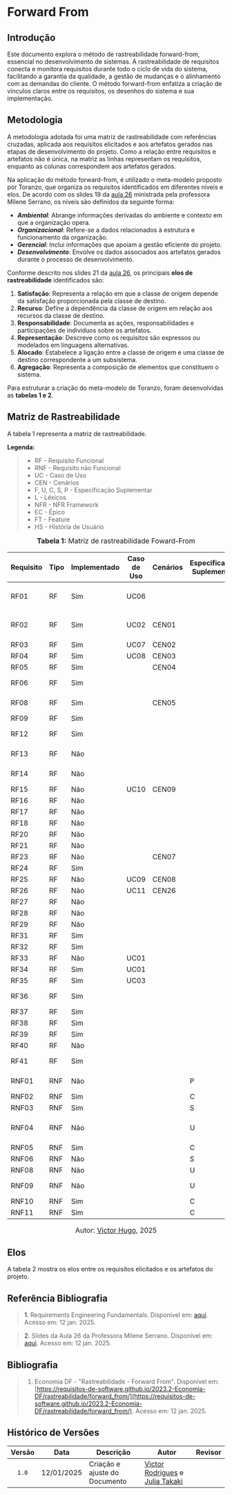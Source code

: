 # Forward From 

## Introdução

Este documento explora o método de rastreabilidade forward-from, essencial no desenvolvimento de sistemas. A rastreabilidade de requisitos conecta e monitora requisitos durante todo o ciclo de vida do sistema, facilitando a garantia da qualidade, a gestão de mudanças e o alinhamento com as demandas do cliente. O método forward-from enfatiza a criação de vínculos claros entre os requisitos, os desenhos do sistema e sua implementação.

## Metodologia

A metodologia adotada foi uma matriz de rastreabilidade com referências cruzadas, aplicada aos requisitos elicitados e aos artefatos gerados nas etapas de desenvolvimento do projeto. Como a relação entre requisitos e artefatos não é única, na matriz as linhas representam os requisitos, enquanto as colunas correspondem aos artefatos gerados.

Na aplicação do método forward-from, é utilizado o meta-modelo proposto por Toranzo, que organiza os requisitos identificados em diferentes níveis e elos. De acordo com os slides 19 da [aula 26](#REF1) ministrada pela professora Milene Serrano, os níveis são definidos da seguinte forma:

- **_Ambiental_**: Abrange informações derivadas do ambiente e contexto em que a organização opera.
- **_Organizacional_**: Refere-se a dados relacionados à estrutura e funcionamento da organização.
- **_Gerencial_**: Inclui informações que apoiam a gestão eficiente do projeto.
- **_Desenvolvimento_**: Envolve os dados associados aos artefatos gerados durante o processo de desenvolvimento.

Conforme descrito nos slides 21 da [aula 26](#REF1), os principais **elos de rastreabilidade** identificados são:

1. **Satisfação**: Representa a relação em que a classe de origem depende da satisfação proporcionada pela classe de destino.
2. **Recurso**: Define a dependência da classe de origem em relação aos recursos da classe de destino.
3. **Responsabilidade**: Documenta as ações, responsabilidades e participações de indivíduos sobre os artefatos.
4. **Representação**: Descreve como os requisitos são expressos ou modelados em linguagens alternativas.
5. **Alocado**: Estabelece a ligação entre a classe de origem e uma classe de destino correspondente a um subsistema.
6. **Agregação**: Representa a composição de elementos que constituem o sistema.

Para estruturar a criação do meta-modelo de Toranzo, foram desenvolvidas as **tabelas 1 e 2**.

## Matriz de Rastreabilidade 

A tabela 1 representa a matriz de rastreabilidade.

**Legenda:**

> - RF - Requisito Funcional
> - RNF - Requisito não Funcional
> - UC - Caso de Uso 
> - CEN - Cenários
> - F, U, C, S, P - Especificação Suplementar
> - L - Léxicos
> - NFR - NFR Framework
> - EC - Épico 
> - FT - Feature
> - HS - História de Usuário

<center>

<font size="3"><p style="text-align: center"><b>Tabela 1:</b> Matriz de rastreabilidade Foward-From</p></font>

| Requisito | Tipo | Implementado | Caso de Uso | Cenários | Especificação Suplementar | Léxicos | NFR Framework | Épico | Feature | História de Usuário |
| --------- | ---- | ------------ | ----------- | -------- | ------------------------- | ------- | ------------- | ----- | ------- | ------------------- |
| RF01 | RF | Sim | UC06 | | | L01, L03, L04 | | EC01 | FT01, FT02 |
| RF02 | RF | Sim | UC02 | CEN01 | | L02, L03, L05 | | EC03 | FT06 |
| RF03 | RF | Sim | UC07 | CEN02 | | | | EC07 | FT14 |
| RF04 | RF | Sim | UC08 | CEN03 | | | | EC09 | FT18 |
| RF05 | RF | Sim | | CEN04 | | | | EC10 | FT20 |
| RF06 | RF | Sim | | | | L02, L05 | | EC04 | FT07 |
| RF08 | RF | Sim | | CEN05 | | L02, L05 | | EC07 | FT14 |
| RF09 | RF | Sim | | | | | | EC12 | FT25 |
| RF12 | RF | Sim | | | | L02, L05 | | EC11 | FT23 |
| RF13 | RF | Não | | | | L05 | | EC07, EC12 | FT15, FT26 |
| RF14 | RF | Não | | | | L02, L05 | | EC02 | FT04 |
| RF15 | RF | Não | UC10 | CEN09 | | L04 | | EC04 | FT07 |
| RF16 | RF | Não | | | | | | EC08 | FT16 |
| RF17 | RF | Não | | | | | | EC02 | FT04 |
| RF18 | RF | Não | | | | L05 | | EC15 | FT31 |
| RF20 | RF | Não | | | | | | EC05 | FT09 |
| RF21 | RF | Não | | | | | | EC08 | FT17 |
| RF23 | RF | Não | | CEN07 | | | | EC03 | FT05 |
| RF24 | RF | Sim | | | | L03 | | EC03 | FT06 |
| RF25 | RF | Não | UC09 | CEN08 | | L06 | | EC09 | FT19 |
| RF26 | RF | Não | UC11 | CEN26 | | | | EC04 | FT08 |
| RF27 | RF | Não | | | | | | EC09 | FT19 |
| RF28 | RF | Não | | | | | | EC10 | FT21 |
| RF29 | RF | Não | | | | | | EC05 | FT11 |
| RF31 | RF | Sim | | | | | | EC07 | FT14 |
| RF32 | RF | Sim | | | | | | EC04 | FT07 |
| RF33 | RF | Não | UC01 | | | | | EC05 | FT09 |
| RF34 | RF | Sim | UC01 | | | L05 | | EC05 | FT09 |
| RF35 | RF | Sim | UC03 | | | | | EC02 | FT03  |
| RF36 | RF | Sim | | | | | | EC01, EC15 | FT01, FT32 |
| RF37 | RF | Sim | | | | | | EC03 | FT06 |
| RF38 | RF | Sim | | | | L01 | | EC03 | FT05 |
| RF39 | RF | Sim | | | | L01 | | EC03 | FT05 |
| RF40 | RF | Não | | | | | | EC09 | FT19 |
| RF41 | RF | Sim | | | | | | EC05, EC11 | FT09, FT22 |
| RNF01 | RNF | Não | | | P | | NFR02 | EC04, EC14 | FT07, FT30 |
| RNF02 | RNF | Sim | | | C | | | EC06 | FT12 |
| RNF03 | RNF | Sim | | | S | | NFR03 | EC06 | FT12 |
| RNF04 | RNF | Não | | | U | | NFR01 | EC06, EC11, EC13 | FT13, FT24, FT28 |
| RNF05 | RNF | Sim | | | C | | | EC06 | FT12 |
| RNF06 | RNF | Não | | | S | | | EC14 | FT29 |
| RNF08 | RNF | Não | | | U | | NFR02 | EC11 | FT24 |
| RNF09 | RNF | Não | | | U | | NFR01 | EC05, EC13 | FT10, FT27 |
| RNF10 | RNF | Sim | | | C | | | EC06 | FT12 |
| RNF11 | RNF | Sim | | | C | | | EC04 | FT07 |
<font size="3"><p style="text-align: center">Autor: <a href="https://github.com/ViictorHugoo">Victor Hugo</a>, 2025</p></font>

</center>

## Elos 

A tabela 2 mostra os elos entre os requisitos elicitados e os artefatos do projeto.

## Referência Bibliografia

> <a id="REF1">1.</a> Requirements Engineering Fundamentals. Disponível em: [aqui](../assets/pos-rastreabilidade/Requisitos%20-%20Aula%20026.pdf). Acesso em: 12 jan. 2025.

> <a id="REF2">2.</a> Slides da Aula 26 da Professora Milene Serrano. Disponível em: [aqui](../assets/pos-rastreabilidade/requirements-fundamentals.pdf). Acesso em: 12 jan. 2025.

## Bibliografia

> 1. Economia DF - "Rastreabilidade - Forward From". Disponível em: [https://requisitos-de-software.github.io/2023.2-Economia-DF/rastreabilidade/forward_from/](https://requisitos-de-software.github.io/2023.2-Economia-DF/rastreabilidade/forward_from/). Acesso em: 12 jan. 2025.

## Histórico de Versões
|Versão|Data|Descrição|Autor|Revisor|
|:----:|----|---------|-----|:-------:|
|`1.0`|12/01/2025|Criação e ajuste do Documento|[Victor Rodrigues](https://github.com/ViictorHugoo) e [Julia Takaki](https://github.com/juliatakaki)| |
